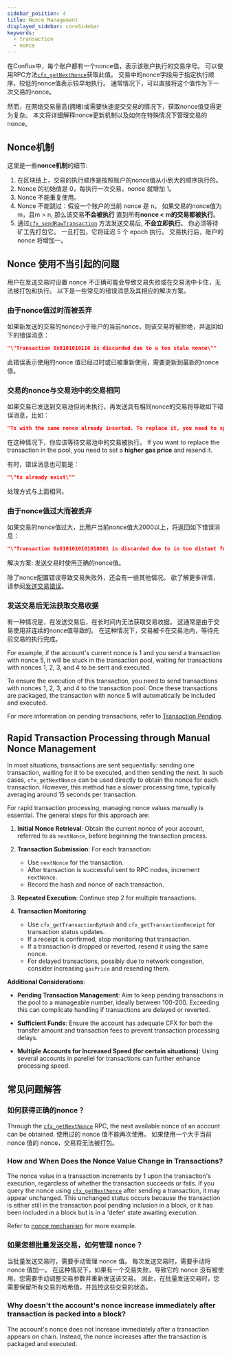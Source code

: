 ```yaml
---
sidebar_position: 4
title: Nonce Management
displayed_sidebar: coreSidebar
keywords:
  - transaction
  - nonce
---
```


在Conflux中，每个账户都有一个nonce值，表示该账户执行的交易序号。 可以使用RPC方法[`cfx_getNextNonce`](/docs/core/build/json-rpc/cfx-namespace/#cfx_getnextnonce)获取此值。 交易中的nonce字段用于指定执行顺序，较低的nonce值表示较早地执行。 通常情况下，可以直接将这个值作为下一次交易的nonce。

然而，在网络交易量高(拥堵)或需要快速提交交易的情况下，获取nonce值变得更为复杂。 本文将详细解释nonce更新机制以及如何在特殊情况下管理交易的nonce。

## Nonce机制

这里是一些**nonce机制**的细节:

1. 在区块链上，交易的执行顺序是按照账户的nonce值从小到大的顺序执行的。
2. Nonce 的初始值是 0，每执行一次交易，nonce 就增加 1。
3. Nonce 不能重复使用。
4. Nonce 不能跳过：假设一个账户的当前 nonce 是 n。 如果交易的nonce值为m，且m > n, 那么该交易**不会被执行** 直到所有**nonce < m的交易都被执行**。
5. 通过[`cfx_sendRawTransaction`](/docs/core/build/json-rpc/cfx-namespace#cfx_sendrawtransaction) 方法发送交易后, **不会立即执行**。 你必须等待矿工先打包它。 一旦打包，它将延迟 5 个 epoch 执行。 交易执行后，账户的 nonce 将增加一。

## Nonce 使用不当引起的问题

用户在发送交易时设置 nonce 不正确可能会导致交易失败或在交易池中卡住，无法被打包和执行。 以下是一些常见的错误消息及其相应的解决方案。

### 由于nonce值过时而被丢弃

如果新发送的交易的nonce小于账户的当前nonce，则该交易将被拒绝，并返回如下的错误消息：

```json
"\"Transaction 0x0101010110 is discarded due to a too stale nonce\""
```

此错误表示使用的nonce 值已经过时或已被重新使用，需要更新到最新的nonce值。

### 交易的nonce与交易池中的交易相同

如果交易已发送到交易池但尚未执行，再发送具有相同nonce的交易将导致如下错误消息，比如：

```json
"Tx with the same nonce already inserted. To replace it, you need to specify a gas price > {}""
```

在这种情况下，你应该等待交易池中的交易被执行。 If you want to replace the transaction in the pool, you need to set a **higher gas price** and resend it.

有时，错误消息也可能是：

```json
"\"tx already exist\""
```

处理方式与上面相同。

### 由于nonce值过大而被丢弃

如果交易的nonce值过大，比用户当前nonce值大2000以上，将返回如下错误消息：

```json
"\"Transaction 0x0101010101010101 is discarded due to in too distant future\""
```

解决方案: 发送交易时使用正确的nonce值。

除了nonce配置错误导致交易失败外，还会有一些其他情况。 欲了解更多详情，请参阅[发送交易错误](./send-tx-error.md)。

### 发送交易后无法获取交易收据

有一种情况是，在发送交易后，在长时间内无法获取交易收据。 这通常是由于交易使用非连续的nonce值导致的。 在这种情况下，交易被卡在交易池内，等待先前交易的执行完成。

For example, if the account's current nonce is 1 and you send a transaction with nonce 5, it will be stuck in the transaction pool, waiting for transactions with nonces 1, 2, 3, and 4 to be sent and executed.

To ensure the execution of this transaction, you need to send transactions with nonces 1, 2, 3, and 4 to the transaction pool. Once these transactions are packaged, the transaction with nonce 5 will automatically be included and executed.

For more information on pending transactions, refer to [Transaction Pending](./why-transaction-is-pending.md).

## Rapid Transaction Processing through Manual Nonce Management

In most situations, transactions are sent sequentially: sending one transaction, waiting for it to be executed, and then sending the next. In such cases, `cfx_getNextNonce` can be used directly to obtain the nonce for each transaction. However, this method has a slower processing time, typically averaging around 15 seconds per transaction.

For rapid transaction processing, managing nonce values manually is essential. The general steps for this approach are:

1. **Initial Nonce Retrieval**: Obtain the current nonce of your account, referred to as `nextNonce`, before beginning the transaction process.

2. **Transaction Submission**: For each transaction:
   - Use `nextNonce` for the transaction.
   - After transaction is successful sent to RPC nodes, increment `nextNonce`.
   - Record the hash and nonce of each transaction.

3. **Repeated Execution**: Continue step 2 for multiple transactions.

4. **Transaction Monitoring**:
   - Use `cfx_getTransactionByHash` and `cfx_getTransactionReceipt` for transaction status updates.
   - If a receipt is confirmed, stop monitoring that transaction.
   - If a transaction is dropped or reverted, resend it using the same nonce.
   - For delayed transactions, possibly due to network congestion, consider increasing `gasPrice` and resending them.

**Additional Considerations**:

- **Pending Transaction Management**: Aim to keep pending transactions in the pool to a manageable number, ideally between 100-200. Exceeding this can complicate handling if transactions are delayed or reverted.

- **Sufficient Funds**: Ensure the account has adequate CFX for both the transfer amount and transaction fees to prevent transaction processing delays.

- **Multiple Accounts for Increased Speed (for certain situations)**: Using several accounts in parellel for transactions can further enhance processing speed.

## 常见问题解答

### 如何获得正确的nonce？

Through the  [`cfx_getNextNonce`](/docs/core/build/json-rpc/cfx-namespace/#cfx_getnextnonce) RPC, the next available nonce of an account can be obtained. 使用过的 nonce 值不能再次使用。 如果使用一个大于当前 nonce 值的 nonce，交易将无法被打包。

### How and When Does the Nonce Value Change in Transactions?

The nonce value in a transaction increments by 1 upon the transaction's execution, regardless of whether the transaction succeeds or fails. If you query the nonce using [`cfx_getNextNonce`](/docs/core/build/json-rpc/cfx-namespace/#cfx_getnextnonce) after sending a transaction, it may appear unchanged. This unchanged status occurs because the transaction is either still in the transaction pool pending inclusion in a block, or it has been included in a block but is in a 'defer' state awaiting execution.

Refer to [nonce mechanism](./nonce.md#nonce-mechanism) for more example.

### 如果您想批量发送交易，如何管理 nonce？

当批量发送交易时，需要手动管理 nonce 值。 每次发送交易时，需要手动将 nonce 值加一。
在这种情况下，如果有一个交易失败，导致它的 nonce 没有被使用，您需要手动调整交易参数并重新发送该交易。
因此，在批量发送交易时，您需要保留所有交易的哈希值，并监控这些交易的状态。

### Why doesn't the account's nonce increase immediately after transaction is packed into a block?

The account's nonce does not increase immediately after a transaction appears on chain. Instead, the nonce increases after the transaction is packaged and executed.
